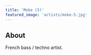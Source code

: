 ```yaml
---
title: 'Moke (5)'
featured_image: 'artists/moke-5.jpg'
---
```


## About

French bass / techno artist.
